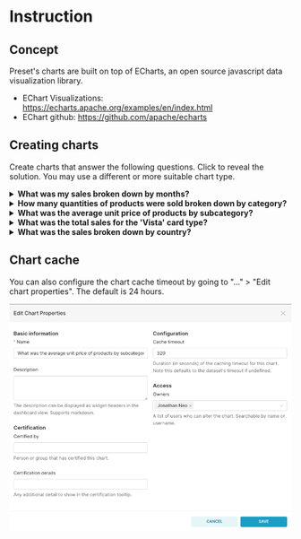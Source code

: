 # Instruction

## Concept 

Preset's charts are built on top of ECharts, an open source javascript data visualization library.
- EChart Visualizations: https://echarts.apache.org/examples/en/index.html
- EChart github: https://github.com/apache/echarts

## Creating charts 

Create charts that answer the following questions. Click to reveal the solution. You may use a different or more suitable chart type. 

<details>
<summary><strong>What was my sales broken down by months?</strong></summary>

![images/q1.png](images/q1.png)
</details>

<details>
<summary><strong>How many quantities of products were sold broken down by category?</strong></summary>

![images/q2.png](images/q2.png)
</details>

</details>

<details>
<summary><strong>What was the average unit price of products by subcategory?</strong></summary>

![images/q3.png](images/q3.png)
</details>


</details>

<details>
<summary><strong>What was the total sales for the 'Vista' card type?</strong></summary>

![images/q4.png](images/q4.png)
</details>


<details>
<summary><strong>What was the sales broken down by country?</strong></summary>

![images/q5.png](images/q5.png)
</details>

## Chart cache

You can also configure the chart cache timeout by going to "..." > "Edit chart properties". The default is 24 hours. 

![](images/chart-cache.png)
